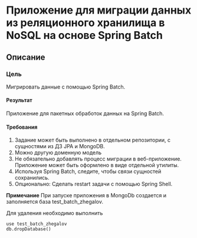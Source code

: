 # Приложение для миграции данных из реляционного хранилища в NoSQL на основе Spring Batch

## Описание

### Цель

Мигрировать данные с помощью Spring Batch.

#### Результат

Приложение для пакетных обработок данных на Spring Batch.

#### Требования

1. Задание может быть выполнено в отдельном репозитории, с сущностями из ДЗ JPA и MongoDB.
2. Можно другую доменную модель
3. Не обязательно добавлять процесс миграции в веб-приложение. Приложение может быть оформлено в виде отдельной утилиты.
4. Используя Spring Batch, следите, чтобы связи сущностей сохранились.
5. Опционально: Сделать restart задачи с помощью Spring Shell.

**Примечание**
При запуске приложения в MongoDb создается и заполняется база test_batch_zhegalov.

Для удаления необходимо выполнить

````shell
use test_batch_zhegalov
db.dropDatabase()
````
